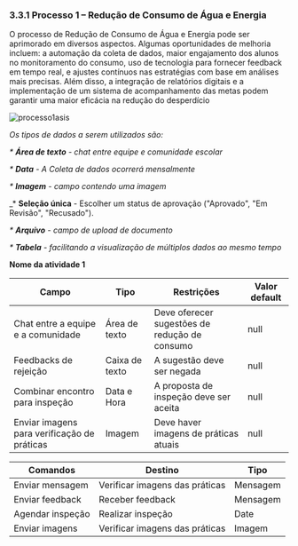 ### 3.3.1 Processo 1 – Redução de Consumo de Água e Energia

O processo de Redução de Consumo de Água e Energia pode ser aprimorado em diversos aspectos. Algumas oportunidades de melhoria incluem: a automação da coleta de dados, maior engajamento dos alunos no monitoramento do consumo, uso de tecnologia para fornecer feedback em tempo real, e ajustes contínuos nas estratégias com base em análises mais precisas. Além disso, a integração de relatórios digitais e a implementação de um sistema de acompanhamento das metas podem garantir uma maior eficácia na redução do desperdício

 ![processo1asis](https://github.com/user-attachments/assets/272e3e68-704a-4a62-851c-8d98abd52c6e)



_Os tipos de dados a serem utilizados são:_

_* **Área de texto** - chat entre equipe e comunidade escolar_

_* **Data** - A Coleta de dados ocorrerá mensalmente_

_* **Imagem** - campo contendo uma imagem_

_* **Seleção única** -  Escolher um status de aprovação ("Aprovado", "Em Revisão", "Recusado").

_* **Arquivo** - campo de upload de documento_


_* **Tabela** -  facilitando a visualização de múltiplos dados ao mesmo tempo_


**Nome da atividade 1**

| **Campo**       | **Tipo**         | **Restrições** | **Valor default** |
| ---             | ---              | ---            | ---               |
 Chat entre a equipe e a comunidade | Área de texto   | Deve oferecer sugestões de redução de consumo | null          |
| Feedbacks de rejeição        | Caixa de texto | A sugestão deve ser negada       | null          |
| Combinar encontro para inspeção | Data e Hora    | A proposta de inspeção deve ser aceita | null      |
| Enviar imagens para verificação de práticas | Imagem        | Deve haver imagens de práticas atuais | null       |

| **Comandos**         |  **Destino**                   | **Tipo** |
| ---                  | ---                            | ---               |
| Enviar mensagem      | Verificar imagens das práticas      | Mensagem   |
| Enviar feedback      | Receber feedback                    | Mensagem   |
| Agendar inspeção     | Realizar inspeção                   | Date       |
| Enviar imagens       | Verificar imagens das práticas      | Imagem     |
